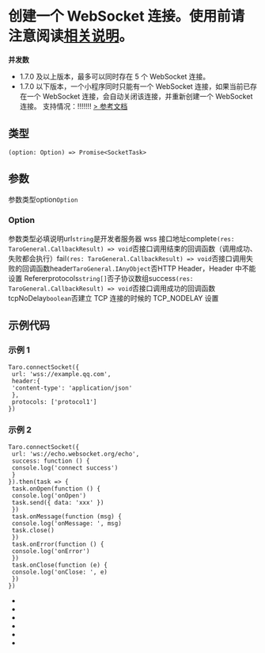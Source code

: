 # 创建一个 WebSocket 连接。使用前请注意阅读[相关说明](https://developers.weixin.qq.com/miniprogram/dev/framework/ability/network.html)。
**并发数**

- 1.7.0 及以上版本，最多可以同时存在 5 个 WebSocket 连接。
- 1.7.0 以下版本，一个小程序同时只能有一个 WebSocket 连接，如果当前已存在一个 WebSocket 连接，会自动关闭该连接，并重新创建一个 WebSocket 连接。
支持情况：!!!!!!!
[> 参考文档
](https://developers.weixin.qq.com/miniprogram/dev/api/network/websocket/wx.connectSocket.html)
## 类型[​](connectSocket.html#类型)
```tsx
(option: Option) => Promise<SocketTask>
```

## 参数[​](connectSocket.html#参数)
参数类型option`Option`
### Option[​](connectSocket.html#option)
参数类型必填说明url`string`是开发者服务器 wss 接口地址complete`(res: TaroGeneral.CallbackResult) => void`否接口调用结束的回调函数（调用成功、失败都会执行）fail`(res: TaroGeneral.CallbackResult) => void`否接口调用失败的回调函数header`TaroGeneral.IAnyObject`否HTTP Header，Header 中不能设置 Refererprotocols`string[]`否子协议数组success`(res: TaroGeneral.CallbackResult) => void`否接口调用成功的回调函数tcpNoDelay`boolean`否建立 TCP 连接的时候的 TCP_NODELAY 设置
## 示例代码[​](connectSocket.html#示例代码)
### 示例 1[​](connectSocket.html#示例-1)
```tsx
Taro.connectSocket({
 url: 'wss://example.qq.com',
 header:{
 'content-type': 'application/json'
 },
 protocols: ['protocol1']
})
```

### 示例 2[​](connectSocket.html#示例-2)
```tsx
Taro.connectSocket({
 url: 'ws://echo.websocket.org/echo',
 success: function () {
 console.log('connect success')
 }
}).then(task => {
 task.onOpen(function () {
 console.log('onOpen')
 task.send({ data: 'xxx' })
 })
 task.onMessage(function (msg) {
 console.log('onMessage: ', msg)
 task.close()
 })
 task.onError(function () {
 console.log('onError')
 })
 task.onClose(function (e) {
 console.log('onClose: ', e)
 })
})
```

- 
- 

- 

- 

- 
-
